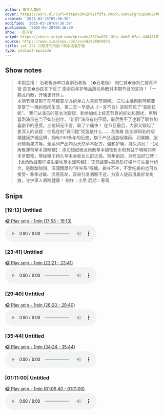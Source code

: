 ```yaml
---
author: 单立人喜剧
cover: https://wsrv.nl/?url=https%3A%2F%2Ffdfs.xmcdn.com%2Fgroup59%2FM04%2F93%2F86%2FwKgLelzNkPKhsNGvAAE6pl2KWCQ991.jpg&w=200&h=200
created: '2025-03-28T09:36:39'
modified: '2025-03-28T09:36:39'
published: '2025-03-28T09:36:39'
show: 一言不合
snipd: https://share.snipd.com/episode/837aa026-10dc-4ab0-b7ac-4dd18f871528
source: https://www.ximalaya.com/sound/826959875
title: vol.255 只有开门的那一刻永远属于我
type: podcast-episode
---
```



## Show notes
> 本期主播：
> 石老板@单口喜剧石老板 （�石老板）
> 刘仁铖�@刘仁铖真不错
> 良言�@良言下班了
> 感谢百年护嗓品牌龙角散对本期节目的支持！「一颗龙角散，开嗓更开怀」。  
> 本期节目录制于在阿那亚举办的单立人喜剧节期间。
> 三位主播刚到阿那亚享受了一晚的悠闲生活，第二天一早便从《一言不合》录制开启了“喜剧拉练”。
> 我们从演员的基本功聊起，到参加线上综艺节目的好处和困扰，再到喜剧演员在当下如何创作、“新旧”演员有何不同，最后免不了也聊了聊参加喜剧节的感受。三位知无不言，聊了个痛快！
> 在节目最后，大家又聊起了更深入的话题：你现在的“真问题”究竟是什么……
> 龙角散  是全球知名的咽喉健康护理品牌，拥有200多年的历史。旗下产品涵盖咽喉药、润喉糖、服药辅助果冻等。全系列产品均为天然草本配方，温和护嗓，持久清润：
> ·【龙角散薄荷草本润喉糖】：添加超细微龙角散草本植物粉末和有益于咽喉的草本萃取物，带给嗓子持久草本香和长久舒适感。常年销冠，拥有良好口碑！
> ·【龙角散蜂蜜柠檬生姜味草本润喉糖】：天然蜂蜜+高品质柠檬汁与生姜汁组合，是酸酸甜甜、温润醇厚的“养生系”喉糖。姜味不冲，不爱吃姜的也可以接受~
> 春季过敏、流感高发，容易引发咽喉不适，为家人提前准备好龙角散，守护家人咽喉健康！
> 制作：小黑
> 后期：寿司

## Snips
### [19:13] Untitled
[🎧 Play snip - 1min️ (17:53 - 19:13)](https://share.snipd.com/snip/9296ff99-e7dd-4a3d-97ee-d19d53a23feb)
<audio controls> <source src="https://jt.ximalaya.com//GKwRIRwLuxx4Ae_RygOIM0zc.m4a?channel=rss&album_id=5971303&track_id=826959875&uid=22748604&jt=https://aod.cos.tx.xmcdn.com/storages/620b-audiofreehighqps/E3/C1/GKwRIRwLuxx4Ae_RygOIM0zc.m4a#t=17:53,19:13"> </audio>
### [23:41] Untitled
[🎧 Play snip - 1min️ (22:21 - 23:41)](https://share.snipd.com/snip/3fc8cd7c-e485-42a5-b011-05cb1ce2d2f3)
<audio controls> <source src="https://jt.ximalaya.com//GKwRIRwLuxx4Ae_RygOIM0zc.m4a?channel=rss&album_id=5971303&track_id=826959875&uid=22748604&jt=https://aod.cos.tx.xmcdn.com/storages/620b-audiofreehighqps/E3/C1/GKwRIRwLuxx4Ae_RygOIM0zc.m4a#t=22:21,23:41"> </audio>
### [29:40] Untitled
[🎧 Play snip - 1min️ (28:20 - 29:40)](https://share.snipd.com/snip/e94ef344-2c8a-4765-8776-1c2dcfae7c02)
<audio controls> <source src="https://jt.ximalaya.com//GKwRIRwLuxx4Ae_RygOIM0zc.m4a?channel=rss&album_id=5971303&track_id=826959875&uid=22748604&jt=https://aod.cos.tx.xmcdn.com/storages/620b-audiofreehighqps/E3/C1/GKwRIRwLuxx4Ae_RygOIM0zc.m4a#t=28:20,29:40"> </audio>
### [35:44] Untitled
[🎧 Play snip - 1min️ (34:24 - 35:44)](https://share.snipd.com/snip/e172d62a-4b3e-407c-b49b-f323890adba2)
<audio controls> <source src="https://jt.ximalaya.com//GKwRIRwLuxx4Ae_RygOIM0zc.m4a?channel=rss&album_id=5971303&track_id=826959875&uid=22748604&jt=https://aod.cos.tx.xmcdn.com/storages/620b-audiofreehighqps/E3/C1/GKwRIRwLuxx4Ae_RygOIM0zc.m4a#t=34:24,35:44"> </audio>
### [01:11:00] Untitled
[🎧 Play snip - 1min️ (01:09:40 - 01:11:00)](https://share.snipd.com/snip/593dc590-89fd-4420-9288-a6e3f851ae30)
<audio controls> <source src="https://jt.ximalaya.com//GKwRIRwLuxx4Ae_RygOIM0zc.m4a?channel=rss&album_id=5971303&track_id=826959875&uid=22748604&jt=https://aod.cos.tx.xmcdn.com/storages/620b-audiofreehighqps/E3/C1/GKwRIRwLuxx4Ae_RygOIM0zc.m4a#t=01:09:40,01:11:00"> </audio>
